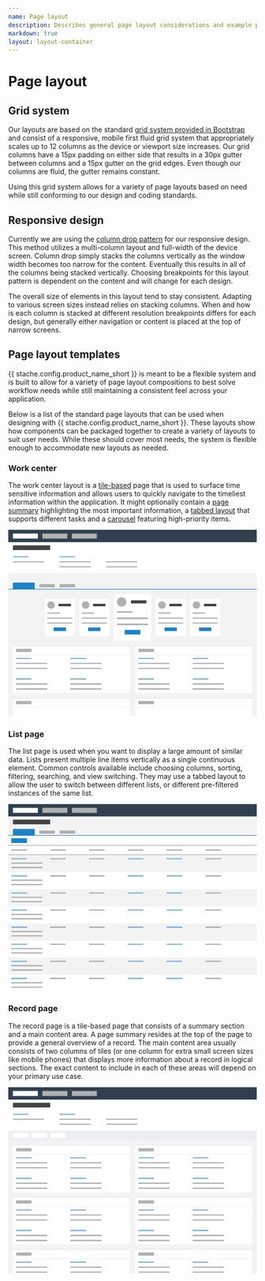 ```yaml
---
name: Page layout
description: Describes general page layout considerations and example page types.
markdown: true
layout: layout-container
---
```


# Page layout

## Grid system
Our layouts are based on the standard [grid system provided in Bootstrap](http://getbootstrap.com/css/#grid) and consist of a responsive, mobile first fluid grid system that appropriately scales up to 12 columns as the device or viewport size increases. Our grid columns have a 15px padding on either side that results in a 30px gutter between columns and a 15px gutter on the grid edges. Even though our columns are fluid, the gutter remains constant. 

Using this grid system allows for a variety of page layouts based on need while still conforming to our design and coding standards. 

## Responsive design
Currently we are using the [column drop pattern](https://developers.google.com/web/fundamentals/design-and-ui/responsive/patterns/column-drop) for our responsive design. This method utilizes a multi-column layout and full-width of the device screen. Column drop simply stacks the columns vertically as the window width becomes too narrow for the content. Eventually this results in all of the columns being stacked vertically. Choosing breakpoints for this layout pattern is dependent on the content and will change for each design.

The overall size of elements in this layout tend to stay consistent. Adapting to various screen sizes instead relies on stacking columns. When and how is each column is stacked at different resolution breakpoints differs for each design, but generally either navigation or content is placed at the top of narrow screens.

## Page layout templates
{{ stache.config.product_name_short }} is meant to be a flexible system and is built to allow for a variety of page layout compositions to best solve workflow needs while still maintaining a consistent feel across your application.

Below is a list of the standard page layouts that can be used when designing with {{ stache.config.product_name_short }}.  These layouts show how components can be packaged together to create a variety of layouts to suit user needs.  While these should cover most needs, the system is flexible enough to accommodate new layouts as needed.

### Work center 
The work center layout is a [tile-based](../../components/tiles) page that is used to surface time sensitive information and allows users to quickly navigate to the timeliest information within the application. It might optionally contain a [page summary](../../components/pagesummary) highlighting the most important information, a [tabbed layout](../../components/tabset) that supports different tasks and a [carousel](../../components/carousel) featuring high-priority items.

![Work center page wireframe](../../../static/assets/img/guidelines/pagelayout/workcenter.png)

### List page
The list page is used when you want to display a large amount of similar data. Lists present multiple line items vertically as a single continuous element. Common controls available include choosing columns, sorting, filtering, searching, and view switching. They may use a tabbed layout to allow the user to switch between different lists, or different pre-filtered instances of the same list.

![List page wireframe](../../../static/assets/img/guidelines/pagelayout/list.png)

### Record page
The record page is a tile-based page that consists of a summary section and a main content area. A page summary resides at the top of the page to provide a general overview of a record.  The main content area usually consists of two columns of tiles (or one column for extra small screen sizes like mobile phones) that displays more information about a record in logical sections. The exact content to include in each of these areas will depend on your primary use case.

![Record page wireframe](../../../static/assets/img/guidelines/pagelayout/record.png)
